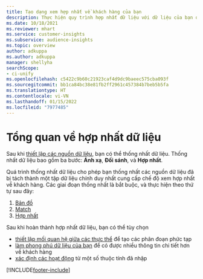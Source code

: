 ```yaml
---
title: Tạo dạng xem hợp nhất về khách hàng của bạn
description: Thực hiện quy trình hợp nhất dữ liệu với dữ liệu của bạn để tạo một tập hợp dữ liệu chính duy nhất về hồ sơ khách hàng.
ms.date: 10/18/2021
ms.reviewer: mhart
ms.service: customer-insights
ms.subservice: audience-insights
ms.topic: overview
author: adkuppa
ms.author: adkuppa
manager: shellyha
searchScope:
- ci-unify
ms.openlocfilehash: c5422c9b60c21923caf4d9dc9baeec575cba093f
ms.sourcegitcommit: bb1ca84bc38e81fb2ff2961c457384b7beb5b5fa
ms.translationtype: HT
ms.contentlocale: vi-VN
ms.lasthandoff: 01/15/2022
ms.locfileid: "7977485"
---
```

# <a name="data-unification-overview"></a>Tổng quan về hợp nhất dữ liệu

Sau khi [thiết lập các nguồn dữ liệu](data-sources.md), bạn có thể thống nhất dữ liệu. Thống nhất dữ liệu bao gồm ba bước: **Ánh xạ**, **Đối sánh**, và **Hợp nhất**.

Quá trình thống nhất dữ liệu cho phép bạn thống nhất các nguồn dữ liệu đã bị tách thành một tập dữ liệu chính duy nhất cung cấp chế độ xem hợp nhất về khách hàng. Các giai đoạn thống nhất là bắt buộc, và thực hiện theo thứ tự sau đây:

1. [Bản đồ](map-entities.md)
2. [Match](match-entities.md)
3. [Hợp nhất](merge-entities.md)

Sau khi hoàn thành hợp nhất dữ liệu, bạn có thể tùy chọn

- [thiết lập mối quan hệ giữa các thực thể](relationships.md) để tạo các phân đoạn phức tạp
- [làm phong phú dữ liệu của bạn](enrichment-hub.md) để có được nhiều thông tin chi tiết hơn về khách hàng
- [xác định các hoạt động](activities.md) từ một số thuộc tính đã nhập


[!INCLUDE[footer-include](../includes/footer-banner.md)]